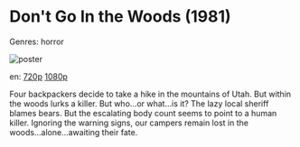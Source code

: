 # Don't Go In the Woods (1981)

Genres: horror

![poster](http://image.tmdb.org/t/p/w500/nTl2O82DUAmmXUmAX8zzercBhld.jpg)

en:
  [720p](magnet:?xt=urn:btih:558F91B17A2E00157AA48C9F53C19011BFB691D3&tr=udp://glotorrents.pw:6969/announce&tr=udp://tracker.opentrackr.org:1337/announce&tr=udp://torrent.gresille.org:80/announce&tr=udp://tracker.openbittorrent.com:80&tr=udp://tracker.coppersurfer.tk:6969&tr=udp://tracker.leechers-paradise.org:6969&tr=udp://p4p.arenabg.ch:1337&tr=udp://tracker.internetwarriors.net:1337)
  [1080p](magnet:?xt=urn:btih:7FE8FED296D46C66C8245D7DBBB4B0DAAC42FA4E&tr=udp://glotorrents.pw:6969/announce&tr=udp://tracker.opentrackr.org:1337/announce&tr=udp://torrent.gresille.org:80/announce&tr=udp://tracker.openbittorrent.com:80&tr=udp://tracker.coppersurfer.tk:6969&tr=udp://tracker.leechers-paradise.org:6969&tr=udp://p4p.arenabg.ch:1337&tr=udp://tracker.internetwarriors.net:1337)
  


Four backpackers decide to take a hike in the mountains of Utah. But within the woods lurks a killer. But who...or what...is it? The lazy local sheriff blames bears. But the escalating body count seems to point to a human killer. Ignoring the warning signs, our campers remain lost in the woods...alone...awaiting their fate.